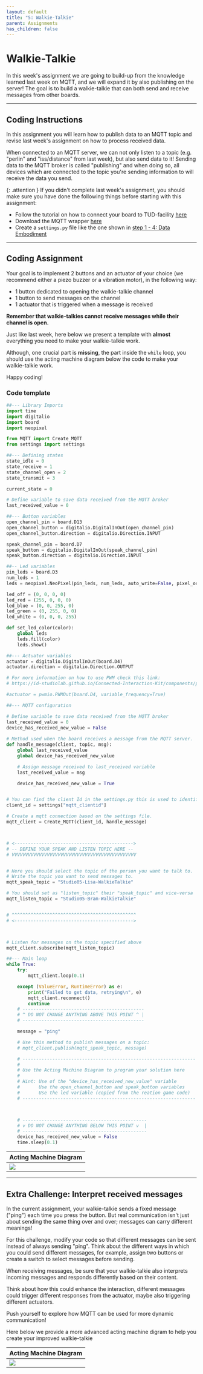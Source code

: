 ```yaml
---
layout: default
title: "5: Walkie-Talkie"
parent: Assignments
has_children: false
---
```


# Walkie-Talkie
In this week's assignment we are going to build-up from the knowledge learned last week on MQTT, and we will expand it by also publishing on the server!
The goal is to build a walkie-talkie that can both send and receive messages from other boards.

---

## Coding Instructions
In this assignment you will learn how to publish data to an MQTT topic and revise last week's assignment on how to process received data.

When connected to an MQTT server, we can not only listen to a topic (e.g. "perlin" and "iss/distance" from last week), but also send data to it!
Sending data to the MQTT broker is called "publishing" and when doing so, all devices which are connected to the topic you're sending information to will receive the data you send.

{: .attention } 
If you didn't complete last week's assignment, you should make sure you have done the following things before starting with this assignment:
- Follow the tutorial on how to connect your board to TUD-facility [here](https://id-studiolab.github.io/Connected-Interaction-Kit/tutorials/03-connect-to-the-internet/)
- Download the MQTT wrapper [here](../04-data-embodiment/MQTT.zip)
- Create a `settings.py` file like the one shown in [step 1 - 4: Data Embodiment](../04-data-embodiment/step-1.md)

---

## Coding Assignment
Your goal is to implement 2 buttons and an actuator of your choice (we recommend either a piezo buzzer or a vibration motor), in the following way:
- 1 button dedicated to opening the walkie-talkie channel
- 1 button to send messages on the channel
- 1 actuator that is triggered when a message is received

**Remember that walkie-talkies cannot receive messages while their channel is open.**

Just like last week, here below we present a template with **almost** everything you need to make your walkie-talkie work. 

Although, one crucial part is **missing**, the part inside the `while` loop, you should use the acting machine diagram below the code to make your walkie-talkie work.

Happy coding!

### Code template
```python
##--- Library Imports
import time
import digitalio
import board
import neopixel

from MQTT import Create_MQTT
from settings import settings

##--- Defining states
state_idle = 0
state_receive = 1
state_channel_open = 2
state_transmit = 3

current_state = 0

# Define variable to save data received from the MQTT broker
last_received_value = 0

##--- Button variables
open_channel_pin = board.D13
open_channel_button = digitalio.DigitalInOut(open_channel_pin)
open_channel_button.direction = digitalio.Direction.INPUT

speak_channel_pin = board.D7
speak_button = digitalio.DigitalInOut(speak_channel_pin)
speak_button.direction = digitalio.Direction.INPUT

##-- Led variables
pin_leds = board.D3
num_leds = 1
leds = neopixel.NeoPixel(pin_leds, num_leds, auto_write=False, pixel_order=neopixel.GRBW)

led_off = (0, 0, 0, 0)
led_red = (255, 0, 0, 0)
led_blue = (0, 0, 255, 0)
led_green = (0, 255, 0, 0)
led_white = (0, 0, 0, 255)

def set_led_color(color):
    global leds
    leds.fill(color)
    leds.show()

##--- Actuator variables
actuator = digitalio.DigitalInOut(board.D4)
actuator.direction = digitalio.Direction.OUTPUT

# For more information on how to use PWM check this link: 
# https://id-studiolab.github.io/Connected-Interaction-Kit/components/piezo-buzzer/piezo-buzzer.html#define-a-tone-using-pulse-width-modulation-pwm

#actuator = pwmio.PWMOut(board.D4, variable_frequency=True)

##--- MQTT configuration

# Define variable to save data received from the MQTT broker
last_received_value = 0
device_has_received_new_value = False
   
# Method used when the board receives a message from the MQTT server.
def handle_message(client, topic, msg):
    global last_received_value
    global device_has_received_new_value

    # Assign message received to last_received variable
    last_received_value = msg

    device_has_received_new_value = True


# You can find the client Id in the settings.py this is used to identify the board
client_id = settings["mqtt_clientid"]

# Create a mqtt connection based on the settings file.
mqtt_client = Create_MQTT(client_id, handle_message)



# <-------------------------------------------->
# -- DEFINE YOUR SPEAK AND LISTEN TOPIC HERE --
# VVVVVVVVVVVVVVVVVVVVVVVVVVVVVVVVVVVVVVVVVVVVVV


# Here you should select the topic of the person you want to talk to.
# Write the topic you want to send messages to.
mqtt_speak_topic = "Studio05-Lisa-WalkieTalkie"

# You should set as "listen_topic" their "speak_topic" and vice-versa
mqtt_listen_topic = "Studio05-Bram-WalkieTalkie"


# ^^^^^^^^^^^^^^^^^^^^^^^^^^^^^^^^^^^^^^^^^^^^^^
# <-------------------------------------------->



# Listen for messages on the topic specified above
mqtt_client.subscribe(mqtt_listen_topic)

##--- Main loop
while True: 
    try:
        mqtt_client.loop(0.1)

    except (ValueError, RuntimeError) as e:
        print("Failed to get data, retrying\n", e)
        mqtt_client.reconnect()
        continue
    # ---------------------------------------------
    # ^ DO NOT CHANGE ANYTHING ABOVE THIS POINT ^ |
    # ---------------------------------------------

    message = "ping"

    # Use this method to publish messages on a topic:
    # mqtt_client.publish(mqtt_speak_topic, message)

    # ----------------------------------------------------------------|
    #                                                                 |
    # Use the Acting Machine Diagram to program your solution here    |
    #                                                                 |
    # Hint: Use of the "device_has_received_new_value" variable       |
    #       Use the open_channel_button and speak_button variables    |
    #       Use the led variable (copied from the reation game code)  |
    # ----------------------------------------------------------------|



    # ----------------------------------------------
    # v DO NOT CHANGE ANYTHING BELOW THIS POINT v  |
    # ----------------------------------------------
    device_has_received_new_value = False
    time.sleep(0.1)
```

| Acting Machine Diagram | 
| -------------------------------------- | 
| ![](walkie_talkie_state_diagram.png)                | 

--- 

## Extra Challenge: Interpret received messages 

In the current assignment, your walkie-talkie sends a fixed message ("ping") each time you press the button. But real communication isn't just about sending the same thing over and over; messages can carry different meanings!  

For this challenge, modify your code so that different messages can be sent instead of always sending "ping". 
Think about the different ways in which you could send different messages, for example, assign two buttons or create a switch to select messages before sending. 

When receiving messages, be sure that your walkie-talkie also interprets incoming messages and responds differently based on their content.

Think about how this could enhance the interaction, different messages could trigger different responses from the actuator, maybe also triggering different actuators.

Push yourself to explore how MQTT can be used for more dynamic communication!

Here below we provide a more advanced acting machine digram to help you create your improved walkie-talkie

| Acting Machine Diagram | 
| -------------------------------------- | 
| ![](walkie_talkie_extra_challenge_state_diagram.png)                | 